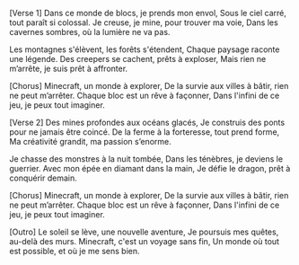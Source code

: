 [Verse 1]
Dans ce monde de blocs, je prends mon envol,
Sous le ciel carré, tout paraît si colossal.
Je creuse, je mine, pour trouver ma voie,
Dans les cavernes sombres, où la lumière ne va pas.

Les montagnes s'élèvent, les forêts s'étendent,
Chaque paysage raconte une légende.
Des creepers se cachent, prêts à exploser,
Mais rien ne m’arrête, je suis prêt à affronter.

[Chorus]
Minecraft, un monde à explorer,
De la survie aux villes à bâtir, rien ne peut m’arrêter.
Chaque bloc est un rêve à façonner,
Dans l'infini de ce jeu, je peux tout imaginer.

[Verse 2]
Des mines profondes aux océans glacés,
Je construis des ponts pour ne jamais être coincé.
De la ferme à la forteresse, tout prend forme,
Ma créativité grandit, ma passion s’enorme.

Je chasse des monstres à la nuit tombée,
Dans les ténèbres, je deviens le guerrier.
Avec mon épée en diamant dans la main,
Je défie le dragon, prêt à conquérir demain.

[Chorus]
Minecraft, un monde à explorer,
De la survie aux villes à bâtir, rien ne peut m’arrêter.
Chaque bloc est un rêve à façonner,
Dans l'infini de ce jeu, je peux tout imaginer.

[Outro]
Le soleil se lève, une nouvelle aventure,
Je poursuis mes quêtes, au-delà des murs.
Minecraft, c'est un voyage sans fin,
Un monde où tout est possible, et où je me sens bien.
